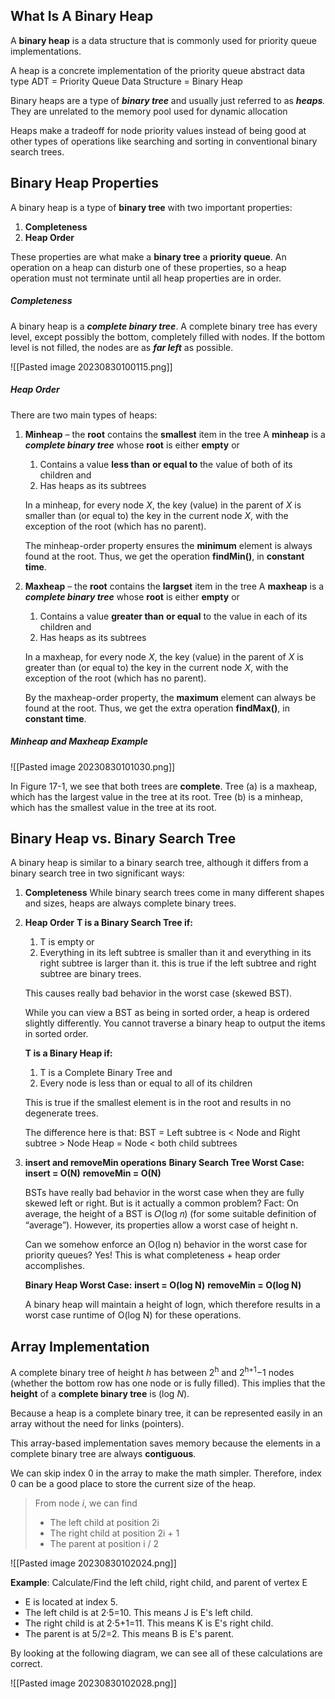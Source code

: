 ## What Is A Binary Heap

A **binary heap** is a data structure that is commonly used for priority queue implementations.

A heap is a concrete implementation of the priority queue abstract data type
	ADT = Priority Queue
	Data Structure = Binary Heap

Binary heaps are a type of ***binary tree*** and usually just referred to as **_heaps_**_._
	They are unrelated to the memory pool used for dynamic allocation

Heaps make a tradeoff for node priority values instead of being good at other types of operations like searching and sorting in conventional binary search trees.
## Binary Heap Properties

A binary heap is a type of **binary tree** with two important properties:

1. **Completeness**
2. **Heap Order**

These properties are what make a **binary tree** a **priority queue**.
An operation on a heap can disturb one of these properties, so a heap operation must not terminate until all heap properties are in order.
##### Completeness
A binary heap is a **_complete binary tree_**.
A complete binary tree has every level, except possibly the bottom, completely filled with nodes. If the bottom level is not filled, the nodes are as ***far left*** as possible.

![[Pasted image 20230830100115.png]]
##### Heap Order
There are two main types of heaps:
1. **Minheap** – the **root** contains the **smallest** item in the tree
    A **minheap** is a **_complete binary tree_** whose **root** is either **empty** or
	1. Contains a value **less than** **or equal to** the value of both of its children
	    and
	2. Has heaps as its subtrees
	
	In a minheap, for every node _X_, the key (value) in the parent of _X_ is smaller than (or equal to) the key in the current node _X_, with the exception of the root (which has no parent).
	
	The minheap-order property ensures the **minimum** element is always found at the root. Thus, we get the operation **findMin()**, in **constant time**.

2.  **Maxheap** – the **root** contains the **largset** item in the tree
    A **maxheap** is a **_complete binary tree_** whose **root** is either **empty** or
	1. Contains a value **greater than** **or equal** to the value in each of its children
	    and
	2. Has heaps as its subtrees
	
	In a maxheap, for every node _X_, the key (value) in the parent of _X_ is greater than (or equal to) the key in the current node _X_, with the exception of the root (which has no parent).
	
	By the maxheap-order property, the **maximum** element can always be found at the root. Thus, we get the extra operation **findMax()**, in **constant time**.

##### Minheap and Maxheap Example

![[Pasted image 20230830101030.png]]

In Figure 17-1, we see that both trees are **complete**.
Tree (a) is a maxheap, which has the largest value in the tree at its root.
Tree (b) is a minheap, which has the smallest value in the tree at its root.
## **Binary Heap vs. Binary Search Tree**

A binary heap is similar to a binary search tree, although it differs from a binary search tree in two significant ways:

1. **Completeness**
	While binary search trees come in many different shapes and sizes, heaps are always complete binary trees.

2. **Heap Order**
	**T is a Binary Search Tree if:**
	1. T is empty
	    or
	2. Everything in its left subtree is smaller than it and everything in its right subtree is larger than it.
	this is true if the left subtree and right subtree are binary trees.
	
	This causes really bad behavior in the worst case (skewed BST).
	
	While you can view a BST as being in sorted order, a heap is ordered slightly differently. You cannot traverse a binary heap to output the items in sorted order.
	
	**T is a Binary Heap if:**
	1. T is a Complete Binary Tree
	    and
	2. Every node is less than or equal to all of its children
	
	This is true if the smallest element is in the root and results in no degenerate trees.
	
	The difference here is that:
		BST = Left subtree is < Node and Right subtree > Node
		Heap = Node < both child subtrees

3. **insert and removeMin operations**
	**Binary Search Tree Worst Case:**
	**insert = O(N)**
	**removeMin = O(N)**
	
	BSTs have really bad behavior in the worst case when they are fully skewed left or right.
	But is it actually a common problem?
	Fact: On average, the height of a BST is 𝑂(log 𝑛) (for some suitable definition of “average”). However, its properties allow a worst case of height n.
	
	Can we somehow enforce an O(log n) behavior in the worst case for priority queues?
	Yes! This is what completeness + heap order accomplishes.
	
	**Binary Heap Worst Case:**
	**insert = O(log N)**
	**removeMin = O(log N)**
	
	A binary heap will maintain a height of logn, which therefore results in a worst case runtime of O(log N) for these operations.
## Array Implementation

A complete binary tree of height _h_ has between 2<sup>h</sup> and 2<sup>h+1</sup>−1 nodes (whether the bottom row has one node or is fully filled). This implies that the **height** of a **complete binary tree** is (log *N*).

Because a heap is a complete binary tree, it can be represented easily in an array without the need for links (pointers).

This array-based implementation saves memory because the elements in a complete binary tree are always **contiguous**.

We can skip index 0 in the array to make the math simpler.
Therefore, index 0 can be a good place to store the current size of the heap.

>From node _i_, we can find
>   - The left child at position 2i
>   - The right child at position 2i + 1
>   - The parent at position i / 2

![[Pasted image 20230830102024.png]]

**Example**: Calculate/Find the left child, right child, and parent of vertex E
- E is located at index 5.
- The left child is at 2·5=10. This means J is E's left child. 
- The right child is at 2·5+1=11. This means K is E's right child.
- The parent is at 5/2=2. This means B is E's parent.

By looking at the following diagram, we can see all of these calculations are correct.

![[Pasted image 20230830102028.png]]